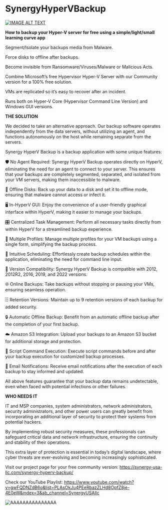# SynergyHyperVBackup

[![IMAGE ALT TEXT](https://synergy-usa-llc.com/wp-content/uploads/2022/08/HyperVBackup1-1.png)](https://www.youtube.com/watch?v=-mvIZZiBkuk&ab_channel=SynergyUSAllc "How to backup your Hyper-V server for free")


**How to backup your Hyper-V server for free using a simple/light/small learning curve app**

Segment/Isolate your backups media from Malware.

Force disks to offline after backups.

Become invisible from Ransomware/Viruses/Malware or Malicious Acts.

Combine Microsoft’s free Hypervisor Hyper-V Server with our Community version for a 100% free solution.

VMs are replicated so it’s easy to recover after an incident.

Runs both on Hyper-V Core (Hypervisor Command Line Version) and Windows GUI versions.




**THE SOLUTION**

We decided to take an alternative approach.
Our backup software operates independently from the data servers, without utilizing an agent, and functions autonomously on the host while remaining separate from the servers.

Synergy HyperV Backup is a backup application with some unique features:

🛡️ No Agent Required: Synergy HyperV Backup operates directly on HyperV, eliminating the need for an agent to connect to your server. This ensures that your backups are completely segmented, separated, and isolated from your VM servers, making them inaccessible to malware.

💽 Offline Disks: Back up your data to a disk and set it to offline mode, ensuring that malware cannot access or infect it.

🖥️ In-HyperV GUI: Enjoy the convenience of a user-friendly graphical interface within HyperV, making it easier to manage your backups.

🎛️ Centralized Task Management: Perform all necessary tasks directly from within HyperV for a streamlined backup experience.

📑 Multiple Profiles: Manage multiple profiles for your VM backups using a single form, simplifying the backup process.

📅 Intuitive Scheduling: Effortlessly create backup schedules within the application, eliminating the need for command line input.

🔄 Version Compatibility: Synergy HyperV Backup is compatible with 2012, 2012R2, 2016, 2019, and 2022 versions.

🌐 Online Backups: Take backups without stopping or pausing your VMs, ensuring seamless operation.

🗄️ Retention Versions: Maintain up to 9 retention versions of each backup for added security.

🔒 Automatic Offline Backup: Benefit from an automatic offline backup after the completion of your first backup.

☁️ Amazon S3 Integration: Upload your backups to an Amazon S3 bucket for additional storage and protection.

📜 Script Command Execution: Execute script commands before and after your backup execution for customized backup processes.

📧 Email Notifications: Receive email notifications after the execution of each backup to stay informed and updated.

All above features guarantee that your backup data remains undetectable, even when faced with potential infections or other failures.



**WHO NEEDS IT**

IT and MSP companies, system administrators, network administrators, security administrators, and other power users can greatly benefit from incorporating an additional layer of security to protect their systems from potential hackers. 

By implementing robust security measures, these professionals can safeguard critical data and network infrastructure, ensuring the continuity and stability of their operations. 

This extra layer of protection is essential in today’s digital landscape, where cyber threats are ever-evolving and becoming increasingly sophisticated.


Visit our project page for your free community version:
https://synergy-usa-llc.com/synergy-hyperv-backup/

Check our YouTube Playlist: https://www.youtube.com/watch?v=gwFQDNZdB6o&list=PLAsOkJu4PEeRbazZLHd8OpfZ8je-4E0eW&index=3&ab_channel=SynergyUSAllc

![ΑΑΑΑΑΑΑΑΑΑΑΑΑΑΑ](https://synergy-usa-llc.com/wp-content/uploads/2022/08/HyperVBackup2-1.png)



